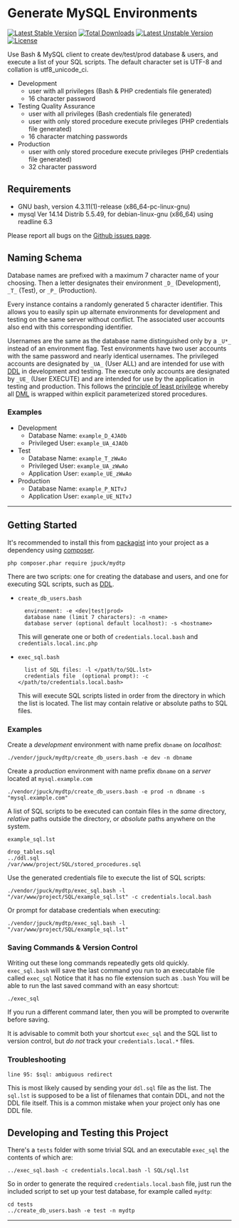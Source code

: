 # Generate MySQL Environments

[![Latest Stable Version](https://poser.pugx.org/jpuck/mydtp/v/stable)](https://packagist.org/packages/jpuck/mydtp) [![Total Downloads](https://poser.pugx.org/jpuck/mydtp/downloads)](https://packagist.org/packages/jpuck/mydtp) [![Latest Unstable Version](https://poser.pugx.org/jpuck/mydtp/v/unstable)](https://packagist.org/packages/jpuck/mydtp) [![License](https://poser.pugx.org/jpuck/mydtp/license)](https://packagist.org/packages/jpuck/mydtp)

Use Bash & MySQL client to create dev/test/prod database & users, and execute a list of your SQL scripts.
The default character set is UTF-8 and collation is utf8_unicode_ci.

* Development
    * user with all privileges (Bash & PHP credentials file generated)
    * 16 character password
* Testing Quality Assurance
    * user with all privileges (Bash credentials file generated)
    * user with only stored procedure execute privileges (PHP credentials file generated)
    * 16 character matching passwords
* Production
    * user with only stored procedure execute privileges (PHP credentials file generated)
    * 32 character password

## Requirements

* GNU bash, version 4.3.11(1)-release (x86_64-pc-linux-gnu)
* mysql  Ver 14.14 Distrib 5.5.49, for debian-linux-gnu (x86_64) using readline 6.3

Please report all bugs on the [Github issues page][4].

## Naming Schema

Database names are prefixed with a maximum 7 character name of your choosing.
Then a letter designates their environment `_D_` (Development), `_T_` (Test), or `_P_` (Production).

Every instance contains a randomly generated 5 character identifier. This allows you to easily spin up
alternate environments for development and testing on the same server without conflict.
The associated user accounts also end with this corresponding identifier.

Usernames are the same as the database name distinguished only by a `_U*_` instead of an environment flag.
Test environments have two user accounts with the same password and nearly identical usernames.
The privileged accounts are designated by `_UA_` (User ALL)
and are intended for use with [DDL][1] in development and testing.
The execute only accounts are designated by `_UE_` (User EXECUTE)
and are intended for use by the application in testing and production.
This follows the [principle of least privilege][3] whereby
all [DML][2] is wrapped within explicit parameterized stored procedures.

### Examples

* Development
    * Database Name: `example_D_4JAOb`
    * Privileged User: `example_UA_4JAOb`
* Test
    * Database Name: `example_T_zWwAo`
    * Privileged User: `example_UA_zWwAo`
    * Application User: `example_UE_zWwAo`
* Production
    * Database Name: `example_P_NITvJ`
    * Application User: `example_UE_NITvJ`

----------

## Getting Started

It's recommended to install this from [packagist][6] into your project as a dependency using [composer][5].

    php composer.phar require jpuck/mydtp

There are two scripts:
one for creating the database and users,
and one for executing SQL scripts, such as [DDL][2].

* `create_db_users.bash`

        environment: -e <dev|test|prod>
        database name (limit 7 characters): -n <name>
        database server (optional default localhost): -s <hostname>

   This will generate one or both of `credentials.local.bash` and `credentials.local.inc.php`

* `exec_sql.bash`

        list of SQL files: -l </path/to/SQL.lst>
        credentials file  (optional prompt): -c </path/to/credentials.local.bash>

   This will execute SQL scripts listed in order from the directory in which the list is located.
   The list may contain relative or absolute paths to SQL files.

### Examples

Create a *development* environment with name prefix `dbname` on *localhost*:

    ./vendor/jpuck/mydtp/create_db_users.bash -e dev -n dbname

Create a *production* environment with name prefix `dbname` on a *server* located at `mysql.example.com`

    ./vendor/jpuck/mydtp/create_db_users.bash -e prod -n dbname -s "mysql.example.com"

A list of SQL scripts to be executed can contain files in the *same* directory,
*relative* paths outside the directory, or *absolute* paths anywhere on the system.

`example_sql.lst`

    drop_tables.sql
    ../ddl.sql
    /var/www/project/SQL/stored_procedures.sql

Use the generated credentials file to execute the list of SQL scripts:

    ./vendor/jpuck/mydtp/exec_sql.bash -l "/var/www/project/SQL/example_sql.lst" -c credentials.local.bash

Or prompt for database credentials when executing:

    ./vendor/jpuck/mydtp/exec_sql.bash -l "/var/www/project/SQL/example_sql.lst"

### Saving Commands & Version Control

Writing out these long commands repeatedly gets old quickly.
`exec_sql.bash` will save the last command you run to an executable file called `exec_sql`
Notice that it has no file extension such as `.bash`
You will be able to run the last saved command with an easy shortcut:

    ./exec_sql

If you run a different command later, then you will be prompted to overwrite before saving.

It is advisable to commit both your shortcut `exec_sql` and the SQL list to version control,
but *do not* track your `credentials.local.*` files.

### Troubleshooting

    line 95: $sql: ambiguous redirect

This is most likely caused by sending your `ddl.sql` file as the
list. The `sql.lst` is supposed to be a list of filenames that
contain DDL, and not the DDL file itself. This is a common mistake
when your project only has one DDL file.

## Developing and Testing this Project

There's a `tests` folder with some trivial SQL and an executable `exec_sql`
the contents of which are:

    ../exec_sql.bash -c credentials.local.bash -l SQL/sql.lst

So in order to generate the required `credentials.local.bash` file, just run
the included script to set up your test database, for example called `mydtp`:

    cd tests
    ../create_db_users.bash -e test -n mydtp

----------

  [1]:https://en.wikipedia.org/wiki/Data_definition_language
  [2]:https://en.wikipedia.org/wiki/Data_manipulation_language
  [3]:https://en.wikipedia.org/wiki/Principle_of_least_privilege
  [4]:https://github.com/jpuck/mydtp/issues
  [5]:https://getcomposer.org/
  [6]:https://packagist.org/packages/jpuck/mydtp
